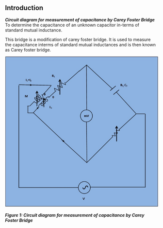 ## Introduction

***Circuit diagram for measurement of capacitance by Carey Foster Bridge*** To determine the capacitance of an unknown capacitor in-terms of standard mutual inductance.  


This bridge is a modification of carey foster bridge. It is used to measure the capacitance interms of standard mutual inductances and is then known as Carey foster bridge.

![Circuit diagram for measurement of capacitance by Carey Foster Bridge](images/careyfoster_capacitance_procedure_upload.jpg)

***Figure 1: Circuit diagram for measurement of capacitance by Carey Foster Bridge***
</p>
